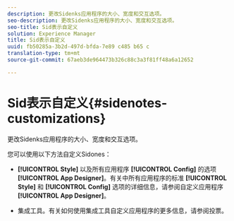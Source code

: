 ```yaml
---
description: 更改Sidenks应用程序的大小、宽度和交互选项。
seo-description: 更改Sidenks应用程序的大小、宽度和交互选项。
seo-title: Sid表示自定义
solution: Experience Manager
title: Sid表示自定义
uuid: fb50285a-3b2d-497d-bfda-7e89 c485 b65 c
translation-type: tm+mt
source-git-commit: 67aeb3de964473b326c88c3a3f81ff48a6a12652

---
```



# Sid表示自定义{#sidenotes-customizations}

更改Sidenks应用程序的大小、宽度和交互选项。

您可以使用以下方法自定义Sidones：

* **[!UICONTROL Style]** 以及所有应用程序 **[!UICONTROL Config]** 的选项 **[!UICONTROL App Designer]**。有关中所有应用程序的标准 **[!UICONTROL Style]** 和 **[!UICONTROL Config]** 选项的详细信息，请参阅自定义应用程序 **[!UICONTROL App Designer]**。

* 集成工具。有关如何使用集成工具自定义应用程序的更多信息，请参阅投票。

